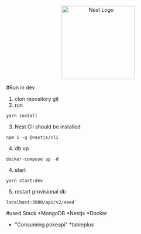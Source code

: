 <p align="center">
  <a href="http://nestjs.com/" target="blank"><img src="https://nestjs.com/img/logo-small.svg" width="200" alt="Nest Logo" /></a>
</p>



#Run in dev

1. clon repository git
2. run
```
yarn install  
```
3. Nest Cli should be installed
``` 
npm i -g @nestjs/cli
```

4. db up 
```
docker-compose up -d 
```
4. start
```
yarn start:dev
```

5. restart provisional db
```
localhost:3000/api/v2/seed` 
```
#used Stack
*MongoDB
*Nestjs
*Docker
* "Consuming pokeapi"
*tableplus




